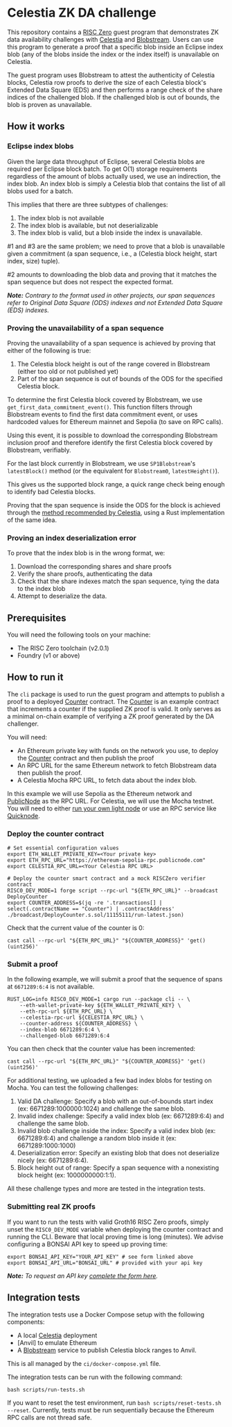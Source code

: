 # Celestia ZK DA challenge

This repository contains a [RISC Zero] guest program that demonstrates ZK data availability challenges with [Celestia]
and [Blobstream]. Users can use this program to generate a proof that a specific blob inside an Eclipse index blob
(any of the blobs inside the index or the index itself) is unavailable on Celestia.

The guest program uses Blobstream to attest the authenticity of Celestia blocks, Celestia row proofs to derive
the size of each Celestia block's Extended Data Square (EDS) and then performs a range check of the share indices
of the challenged blob. If the challenged blob is out of bounds, the blob is proven as unavailable.

## How it works

### Eclipse index blobs

Given the large data throughput of Eclipse, several Celestia blobs are required per Eclipse block batch.
To get O(1) storage requirements regardless of the amount of blobs actually used, we use an indirection, the index blob.
An index blob is simply a Celestia blob that contains the list of all blobs used for a batch.

This implies that there are three subtypes of challenges:
1. The index blob is not available
2. The index blob is available, but not deserializable
3. The index blob is valid, but a blob inside the index is unavailable.

#1 and #3 are the same problem; we need to prove that a blob is unavailable given a commitment
(a span sequence, i.e., a (Celestia block height, start index, size) tuple).

#2 amounts to downloading the blob data and proving that it matches the span sequence but does not respect
the expected format.

***Note:*** *Contrary to the format used in other projects, our span sequences refer to Original Data Square (ODS) 
indexes and not Extended Data Square (EDS) indexes.*

### Proving the unavailability of a span sequence

Proving the unavailability of a span sequence is achieved by proving that either of the following is true:

1. The Celestia block height is out of the range covered in Blobstream (either too old or not published yet)
2. Part of the span sequence is out of bounds of the ODS for the specified Celestia block.

To determine the first Celestia block covered by Blobstream, we use `get_first_data_commitment_event()`.
This function filters through Blobstream events to find the first data commitment event, or uses hardcoded
values for Ethereum mainnet and Sepolia (to save on RPC calls).

Using this event, it is possible to download the corresponding Blobstream inclusion proof and therefore identify
the first Celestia block covered by Blobstream, verifiably.

For the last block currently in Blobstream, we use `SP1Blobstream`'s `latestBlock()` method
(or the equivalent for `Blobstream0`, `latestHeight()`).

This gives us the supported block range, a quick range check being enough to identify bad Celestia blocks.

Proving that the span sequence is inside the ODS for the block is achieved through the [method recommended by Celestia](https://docs.celestia.org/how-to-guides/blobstream-rollups#sequence-of-spans-proof-details),
using a Rust implementation of the same idea.

### Proving an index deserialization error

To prove that the index blob is in the wrong format, we:

1. Download the corresponding shares and share proofs
2. Verify the share proofs, authenticating the data
3. Check that the share indexes match the span sequence, tying the data to the index blob
4. Attempt to deserialize the data.

## Prerequisites

You will need the following tools on your machine:

* The RISC Zero toolchain (v2.0.1)
* Foundry (v1 or above)

## How to run it

The `cli` package is used to run the guest program and attempts to publish a proof to a deployed [Counter] contract.
The [Counter] is an example contract that increments a counter if the supplied ZK proof is valid. It only serves
as a minimal on-chain example of verifying a ZK proof generated by the DA challenger.

You will need:
* An Ethereum private key with funds on the network you use, to deploy the [Counter] contract and then publish the proof
* An RPC URL for the same Ethereum network to fetch Blobstream data then publish the proof.
* A Celestia Mocha RPC URL, to fetch data about the index blob.

In this example we will use Sepolia as the Ethereum network and [PublicNode](https://ethereum.publicnode.com/) as the RPC URL.
For Celestia, we will use the Mocha testnet. You will need to either [run your own light node](https://celestia.org/run-a-light-node/#start-up-a-node) or use an RPC service like
[Quicknode](https://dashboard.quicknode.com/).

### Deploy the counter contract

```shell
# Set essential configuration values
export ETH_WALLET_PRIVATE_KEY=<Your private key>
export ETH_RPC_URL="https://ethereum-sepolia-rpc.publicnode.com"
export CELESTIA_RPC_URL=<Your Celestia RPC URL>

# Deploy the counter smart contract and a mock RISCZero verifier contract
RISC0_DEV_MODE=1 forge script --rpc-url "${ETH_RPC_URL}" --broadcast DeployCounter
export COUNTER_ADDRESS=$(jq -re '.transactions[] | select(.contractName == "Counter") | .contractAddress' ./broadcast/DeployCounter.s.sol/11155111/run-latest.json)
```

Check that the current value of the counter is 0:

```shell
cast call --rpc-url "${ETH_RPC_URL}" "${COUNTER_ADDRESS}" 'get()(uint256)'
```

### Submit a proof

In the following example, we will submit a proof that the sequence of spans at `6671289:6:4` is not available.

```shell
RUST_LOG=info RISC0_DEV_MODE=1 cargo run --package cli -- \
    --eth-wallet-private-key ${ETH_WALLET_PRIVATE_KEY} \
    --eth-rpc-url ${ETH_RPC_URL} \
    --celestia-rpc-url ${CELESTIA_RPC_URL} \
    --counter-address ${COUNTER_ADDRESS} \
    --index-blob 6671289:6:4 \
    --challenged-blob 6671289:6:4
```

You can then check that the counter value has been incremented:

```shell
cast call --rpc-url "${ETH_RPC_URL}" "${COUNTER_ADDRESS}" 'get()(uint256)'
```

For additional testing, we uploaded a few bad index blobs for testing on Mocha.
You can test the following challenges:

1. Valid DA challenge: Specify a blob with an out-of-bounds start index (ex: 6671289:1000000:1024) and challenge the same blob.
2. Invalid index challenge: Specify a valid index blob (ex: 6671289:6:4) and challenge the same blob.
3. Invalid blob challenge inside the index: Specify a valid index blob (ex: 6671289:6:4) and challenge a random blob inside it (ex: 6671289:1000:1000)
4. Deserialization error: Specify an existing blob that does not deserialize nicely (ex: 6671289:6:4).
5. Block height out of range: Specify a span sequence with a nonexisting block height (ex: 1000000000:1:1).

All these challenge types and more are tested in the integration tests.

### Submitting real ZK proofs

If you want to run the tests with valid Groth16 RISC Zero proofs, simply unset the `RISC0_DEV_MODE` variable 
when deploying the counter contract and running the CLI. Beware that local proving time is long (minutes).
We advise configuring a BONSAI API key to speed up proving time:

```
export BONSAI_API_KEY="YOUR_API_KEY" # see form linked above
export BONSAI_API_URL="BONSAI_URL" # provided with your api key
```

***Note:*** *To request an API key [complete the form here](https://bonsai.xyz/apply).*

## Integration tests

The integration tests use a Docker Compose setup with the following components:
* A local [Celestia] deployment
* [Anvil] to emulate Ethereum
* A [Blobstream] service to publish Celestia block ranges to Anvil.

This is all managed by the `ci/docker-compose.yml` file.

The integration tests can be run with the following command:

```shell
bash scripts/run-tests.sh
```

If you want to reset the test environment, run `bash scripts/reset-tests.sh --reset`.
Currently, tests must be run sequentially because the Ethereum RPC calls are not thread safe.

[Foundry]: https://getfoundry.sh/anvil/overview/
[RISC Zero]: https://dev.risczero.com/api/zkvm/install
[Counter]: ./contracts/src/Counter.sol
[Steel]: https://www.risczero.com/blog/introducing-steel
[Celestia]: https://celestia.org/
[Blobstream]: https://docs.celestia.org/how-to-guides/blobstream
